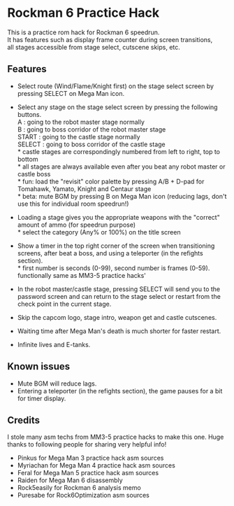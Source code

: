 # Rockman 6 Practice Hack
This is a practice rom hack for Rockman 6 speedrun.  
It has features such as display frame counter during screen transitions,  
all stages accessible from stage select, cutscene skips, etc.

## Features
- Select route (Wind/Flame/Knight first) on the stage select screen by pressing SELECT on Mega Man icon.  
- Select any stage on the stage select screen by pressing the following buttons.  
A : going to the robot master stage normally  
B : going to boss corridor of the robot master stage  
START : going to the castle stage normally  
SELECT : going to boss corridor of the castle stage  
\* castle stages are correspondingly numbered from left to right, top to bottom  
\* all stages are always available even after you beat any robot master or castle boss  
\* fun: load the "revisit" color palette by pressing A/B + D-pad for Tomahawk, Yamato, Knight and Centaur stage  
\* beta: mute BGM by pressing B on Mega Man icon (reducing lags, don't use this for individual room speedrun!)  
  
- Loading a stage gives you the appropriate weapons with the "correct" amount of ammo (for speedrun purpose)  
\* select the category (Any% or 100%) on the title screen  
  
- Show a timer in the top right corner of the screen when transitioning screens, after beat a boss, and using a teleporter (in the refights section).  
\* first number is seconds (0-99), second number is frames (0-59). functionally same as MM3-5 practice hacks'  
  
- In the robot master/castle stage, pressing SELECT will send you to the password screen and can return to the stage select or restart from the check point in the current stage.
- Skip the capcom logo, stage intro, weapon get and castle cutscenes.
- Waiting time after Mega Man's death is much shorter for faster restart.
- Infinite lives and E-tanks.

## Known issues
- Mute BGM will reduce lags.  
- Entering a teleporter (in the refights section), the game pauses for a bit for timer display.

## Credits
I stole many asm techs from MM3-5 practice hacks to make this one.
Huge thanks to following people for sharing very helpful info!
- Pinkus for Mega Man 3 practice hack asm sources
- Myriachan for Mega Man 4 practice hack asm sources
- Feral for Mega Man 5 practice hack asm sources
- Raiden for Mega Man 6 disassembly
- Rock5easily for Rockman 6 analysis memo
- Puresabe for Rock6Optimization asm sources
